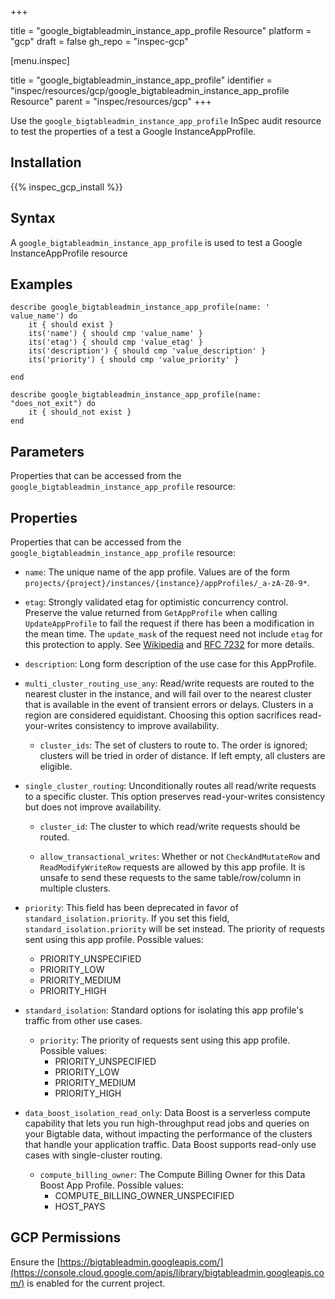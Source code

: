+++

title = "google_bigtableadmin_instance_app_profile Resource"
platform = "gcp"
draft = false
gh_repo = "inspec-gcp"


[menu.inspec]

title = "google_bigtableadmin_instance_app_profile"
identifier = "inspec/resources/gcp/google_bigtableadmin_instance_app_profile Resource"
parent = "inspec/resources/gcp"
+++

Use the `google_bigtableadmin_instance_app_profile` InSpec audit resource to test the properties of a test a Google InstanceAppProfile.

## Installation
{{% inspec_gcp_install %}}

## Syntax
A `google_bigtableadmin_instance_app_profile` is used to test a Google InstanceAppProfile resource

## Examples
```
describe google_bigtableadmin_instance_app_profile(name: ' value_name') do
	it { should exist }
	its('name') { should cmp 'value_name' }
	its('etag') { should cmp 'value_etag' }
	its('description') { should cmp 'value_description' }
	its('priority') { should cmp 'value_priority' }

end

describe google_bigtableadmin_instance_app_profile(name: "does_not_exit") do
	it { should_not exist }
end
```

## Parameters
Properties that can be accessed from the `google_bigtableadmin_instance_app_profile` resource:

## Properties
Properties that can be accessed from the `google_bigtableadmin_instance_app_profile` resource:


  * `name`: The unique name of the app profile. Values are of the form `projects/{project}/instances/{instance}/appProfiles/_a-zA-Z0-9*`.

  * `etag`: Strongly validated etag for optimistic concurrency control. Preserve the value returned from `GetAppProfile` when calling `UpdateAppProfile` to fail the request if there has been a modification in the mean time. The `update_mask` of the request need not include `etag` for this protection to apply. See [Wikipedia](https://en.wikipedia.org/wiki/HTTP_ETag) and [RFC 7232](https://tools.ietf.org/html/rfc7232#section-2.3) for more details.

  * `description`: Long form description of the use case for this AppProfile.

  * `multi_cluster_routing_use_any`: Read/write requests are routed to the nearest cluster in the instance, and will fail over to the nearest cluster that is available in the event of transient errors or delays. Clusters in a region are considered equidistant. Choosing this option sacrifices read-your-writes consistency to improve availability.

    * `cluster_ids`: The set of clusters to route to. The order is ignored; clusters will be tried in order of distance. If left empty, all clusters are eligible.

  * `single_cluster_routing`: Unconditionally routes all read/write requests to a specific cluster. This option preserves read-your-writes consistency but does not improve availability.

    * `cluster_id`: The cluster to which read/write requests should be routed.

    * `allow_transactional_writes`: Whether or not `CheckAndMutateRow` and `ReadModifyWriteRow` requests are allowed by this app profile. It is unsafe to send these requests to the same table/row/column in multiple clusters.

  * `priority`: This field has been deprecated in favor of `standard_isolation.priority`. If you set this field, `standard_isolation.priority` will be set instead. The priority of requests sent using this app profile.
  Possible values:
    * PRIORITY_UNSPECIFIED
    * PRIORITY_LOW
    * PRIORITY_MEDIUM
    * PRIORITY_HIGH

  * `standard_isolation`: Standard options for isolating this app profile's traffic from other use cases.

    * `priority`: The priority of requests sent using this app profile.
    Possible values:
      * PRIORITY_UNSPECIFIED
      * PRIORITY_LOW
      * PRIORITY_MEDIUM
      * PRIORITY_HIGH

  * `data_boost_isolation_read_only`: Data Boost is a serverless compute capability that lets you run high-throughput read jobs and queries on your Bigtable data, without impacting the performance of the clusters that handle your application traffic. Data Boost supports read-only use cases with single-cluster routing.

    * `compute_billing_owner`: The Compute Billing Owner for this Data Boost App Profile.
    Possible values:
      * COMPUTE_BILLING_OWNER_UNSPECIFIED
      * HOST_PAYS


## GCP Permissions

Ensure the [https://bigtableadmin.googleapis.com/](https://console.cloud.google.com/apis/library/bigtableadmin.googleapis.com/) is enabled for the current project.
